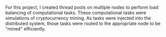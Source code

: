 For this project, I created thread pools on multiple nodes to perform load balancing of computational tasks. These computational tasks were simulations of cryptocurrency mining. As tasks were injected into the distributed system, those tasks were routed to the appropriate node to be "mined" efficiently.
